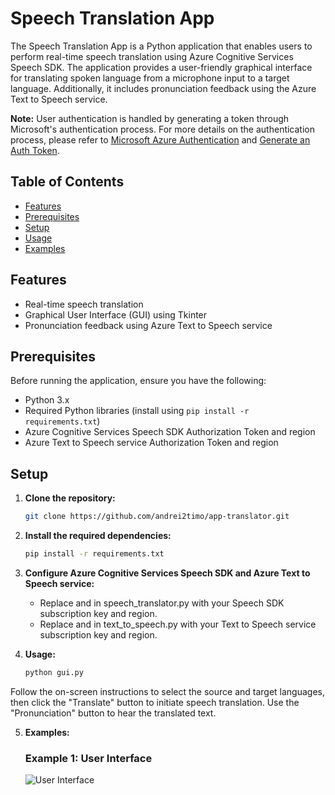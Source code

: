 # Speech Translation App

The Speech Translation App is a Python application that enables users to perform real-time speech translation using Azure Cognitive Services Speech SDK. The application provides a user-friendly graphical interface for translating spoken language from a microphone input to a target language. Additionally, it includes pronunciation feedback using the Azure Text to Speech service.

**Note:** User authentication is handled by generating a token through Microsoft's authentication process. For more details on the authentication process, please refer to [Microsoft Azure Authentication](https://docs.microsoft.com/en-us/azure/cognitive-services/authentication?tabs=python) and [Generate an Auth Token](https://learn.microsoft.com/en-us/azure/energy-data-services/how-to-generate-auth-token).

## Table of Contents

- [Features](#features)
- [Prerequisites](#prerequisites)
- [Setup](#setup)
- [Usage](#usage)
- [Examples](#examples)


## Features

- Real-time speech translation
- Graphical User Interface (GUI) using Tkinter
- Pronunciation feedback using Azure Text to Speech service

## Prerequisites

Before running the application, ensure you have the following:

- Python 3.x
- Required Python libraries (install using `pip install -r requirements.txt`)
- Azure Cognitive Services Speech SDK Authorization Token and region
- Azure Text to Speech service Authorization Token and region

## Setup

1. **Clone the repository:**

   ```bash
   git clone https://github.com/andrei2timo/app-translator.git

2. **Install the required dependencies:**
   ```bash
   pip install -r requirements.txt

3. **Configure Azure Cognitive Services Speech SDK and Azure Text to Speech service:**
   - Replace <your-speech-sdk-key> and <your-speech-sdk-region> in speech_translator.py with your Speech SDK subscription key and region.
   - Replace <your-text-to-speech-key> and <your-text-to-speech-region> in text_to_speech.py with your Text to Speech service subscription key and region.

4. **Usage:**
   
   ```bash
   python gui.py
   
Follow the on-screen instructions to select the source and target languages, then click the "Translate" button to initiate speech translation. Use the "Pronunciation" button to hear the translated text.

5. **Examples:**
   ### Example 1: User Interface
     ![User Interface](./images/main-interface.PNG)
